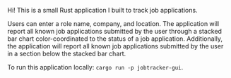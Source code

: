 Hi! This is a small Rust application I built to track job applications.

Users can enter a role name, company, and location. The application will
report all known job applications submitted by the user through a stacked 
bar chart color-coordinated to the status of a job application. Additionally,
the application will report all known job applications submitted by the user
in a section below the stacked bar chart.

To run this application locally: `cargo run -p jobtracker-gui`.